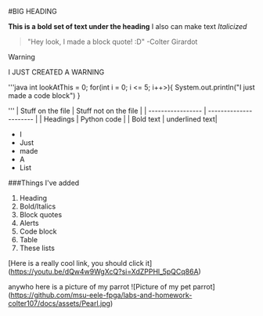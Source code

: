 #BIG HEADING

**This is a bold set of text under the heading**
I also can make text *Italicized*

> "Hey look, I made a block quote! :D" -Colter Girardot

> [!WARNING]
> I JUST CREATED A WARNING

'''java
int lookAtThis = 0;
for(int i = 0; i <= 5; i++>){
    System.out.println("I just made a code block")
}

'''
| Stuff on the file | Stuff not on the file  |
| ----------------- | ---------------------- |
| Headings | Python code |
| Bold text | underlined text|

- I
- Just
- made
- A
- List

###Things I've added
1. Heading
2. Bold/Italics
3. Block quotes
4. Alerts
5. Code block
6. Table
7. These lists

[Here is a really cool link, you should click it] (https://youtu.be/dQw4w9WgXcQ?si=XdZPPHl_5pQCq86A)

anywho here is a picture of my parrot
![Picture of my pet parrot] (https://github.com/msu-eele-fpga/labs-and-homework-colter107/docs/assets/Pearl.jpg)

